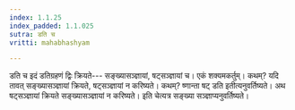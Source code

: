 ```yaml
---
index: 1.1.25
index_padded: 1.1.025
sutra: डति च
vritti: mahabhashyam

---
```

 डति च इदं डतिग्रहणं द्विः क्रियते--- सङ्ख्यासञ्ज्ञायां, षट्सञ्ज्ञायां च। एकं शक्यमकर्तुम्। कथम्? यदि तावत् सङ्ख्यासञ्ज्ञायां क्रियते, षट्सञ्ज्ञायां न करिष्यते। कथम्? ष्णान्ता षट् डति इतीत्यनुवर्तिष्यते। अथ षट्सञ्ज्ञायां क्रियते सङ्ख्यासञ्ज्ञायां न करिष्यते। इति चेत्यत्र सङ्ख्या सञ्ज्ञाप्यनुवर्तिष्यते। 